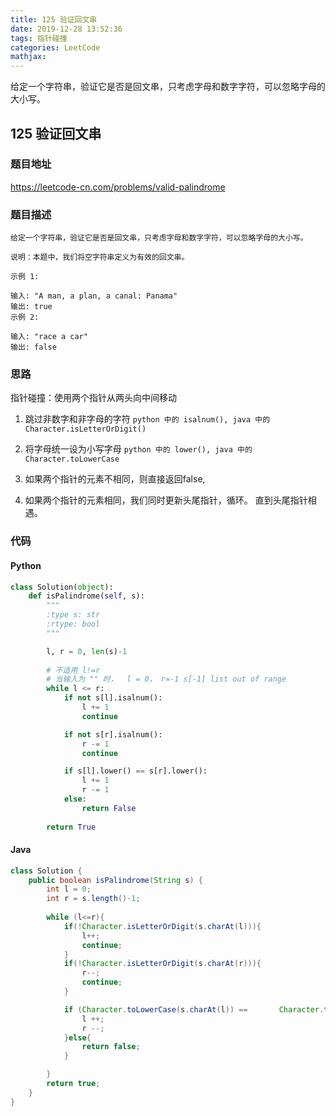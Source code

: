 ```yaml
---
title: 125 验证回文串
date: 2019-12-28 13:52:36
tags: 指针碰撞
categories: LeetCode
mathjax:
---
```


给定一个字符串，验证它是否是回文串，只考虑字母和数字字符，可以忽略字母的大小写。

<!-- more -->

## 125 验证回文串

### 题目地址

https://leetcode-cn.com/problems/valid-palindrome

### 题目描述

```
给定一个字符串，验证它是否是回文串，只考虑字母和数字字符，可以忽略字母的大小写。

说明：本题中，我们将空字符串定义为有效的回文串。

示例 1:

输入: "A man, a plan, a canal: Panama"
输出: true
示例 2:

输入: "race a car"
输出: false
```

### 思路

指针碰撞：使用两个指针从两头向中间移动

1. 跳过非数字和非字母的字符 `python 中的 isalnum(), java 中的Character.isLetterOrDigit()`

2. 将字母统一设为小写字母 `python 中的 lower(), java 中的Character.toLowerCase`

3. 如果两个指针的元素不相同，则直接返回false,

4. 如果两个指针的元素相同，我们同时更新头尾指针，循环。 直到头尾指针相遇。

   

### 代码

#### Python

```python
class Solution(object):
    def isPalindrome(self, s):
        """
        :type s: str
        :rtype: bool
        """

        l, r = 0, len(s)-1
		
        # 不适用 l!=r
        # 当输入为 "" 时，  l = 0， r=-1 s[-1] list out of range 
        while l <= r:
            if not s[l].isalnum():
                l += 1
                continue

            if not s[r].isalnum(): 
                r -= 1
                continue

            if s[l].lower() == s[r].lower():
                l += 1
                r -= 1
            else:
                return False
        
        return True
```

#### Java

```java
class Solution {
    public boolean isPalindrome(String s) {
        int l = 0;
        int r = s.length()-1;
        
        while (l<=r){
            if(!Character.isLetterOrDigit(s.charAt(l))){
                l++;
                continue;
            }
            if(!Character.isLetterOrDigit(s.charAt(r))){
                r--;
                continue;
            }

            if (Character.toLowerCase(s.charAt(l)) == 		Character.toLowerCase(s.charAt(r))){
                l ++;
                r --;
            }else{
                return false;
            }

        }
        return true;
    }
}
```





